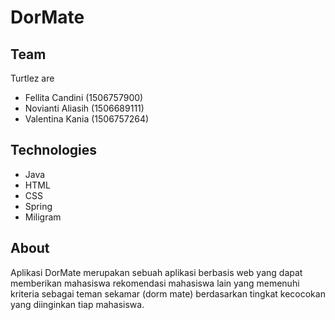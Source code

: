 # DorMate

## Team
Turtlez are
* Fellita Candini (1506757900)
* Novianti Aliasih (1506689111)
* Valentina Kania (1506757264)

## Technologies
* Java
* HTML
* CSS
* Spring
* Miligram

## About
Aplikasi DorMate merupakan sebuah aplikasi berbasis web yang dapat memberikan mahasiswa rekomendasi mahasiswa lain yang memenuhi kriteria sebagai teman sekamar (dorm mate) berdasarkan tingkat kecocokan yang diinginkan tiap mahasiswa.


